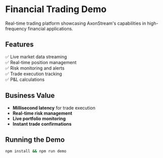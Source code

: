 # Financial Trading Demo

Real-time trading platform showcasing AxonStream's capabilities in high-frequency financial applications.

## Features
✅ Live market data streaming  
✅ Real-time position management  
✅ Risk monitoring and alerts  
✅ Trade execution tracking  
✅ P&L calculations  

## Business Value
- **Millisecond latency** for trade execution
- **Real-time risk management** 
- **Live portfolio monitoring**
- **Instant trade confirmations**

## Running the Demo
```bash
npm install && npm run demo
```
